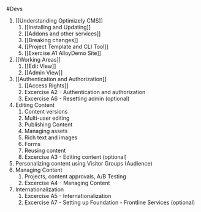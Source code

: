 #Devs 
1. [[Understanding Optimizely CMS]]
	1. [[Installing and Updating]]
	2. [[Addons and other services]]
	3. [[Breaking changes]]
	4. [[Project Template and CLI Tool]]
	5. [[Exercise A1 AlloyDemo Site]]
2. [[Working Areas]]
	1. [[Edit View]]
	2. [[Admin View]]
3. [[Authentication and Authorization]]
	1. [[Access Rights]]
	2. Excercise A2 - Authentication and authorization
	3. Excercise A6 - Resetting admin (optional)
4. Editing Content
	1. Content versions
	2. Multi-user editing
	3. Publishing Content
	4. Managing assets
	5. Rich text and images
	6. Forms
	7. Reusing content
	8. Excercise A3 - Editing content (optional)
5. Personalizing content using Visitor Groups (Audience)
6. Managing Content
	1. Projects, content approvals, A/B Testing
	2. Excercise A4 - Managing Content
7. Internationalization
	1. Excercise A5 - Internationalization
	2. Excercise A7 - Setting up Foundation - Frontline Services (optional)

